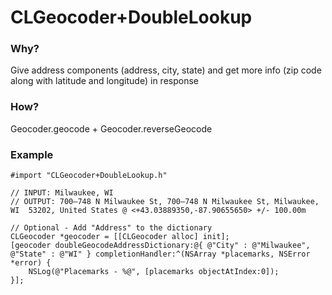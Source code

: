 CLGeocoder+DoubleLookup
======================

### Why?
Give address components (address, city, state) and get more info (zip code along with latitude and longitude) in response

### How?
Geocoder.geocode + Geocoder.reverseGeocode

### Example
````objc
#import "CLGeocoder+DoubleLookup.h"

// INPUT: Milwaukee, WI
// OUTPUT: 700–748 N Milwaukee St, 700–748 N Milwaukee St, Milwaukee, WI  53202, United States @ <+43.03889350,-87.90655650> +/- 100.00m

// Optional - Add "Address" to the dictionary
CLGeocoder *geocoder = [[CLGeocoder alloc] init];
[geocoder doubleGeocodeAddressDictionary:@{ @"City" : @"Milwaukee", @"State" : @"WI" } completionHandler:^(NSArray *placemarks, NSError *error) {
	NSLog(@"Placemarks - %@", [placemarks objectAtIndex:0]);
}];

````
